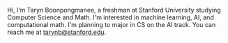 Hi, I’m Taryn Boonpongmanee, a freshman at Stanford University studying Computer Science and Math. I'm interested in machine learning, AI,
and computational math. I'm planning to major in CS on the AI track. You can reach me at tarynb@stanford.edu. 

<!---
tarynboon/tarynboon is a ✨ special ✨ repository because its `README.md` (this file) appears on your GitHub profile.
You can click the Preview link to take a look at your changes.
--->
